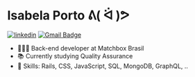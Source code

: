 # Isabela Porto ᕕ( ᐛ )ᕗ
[![linkedin](https://img.shields.io/badge/-isabelamporto-blue?style=flat-square&logo=Linkedin&logoColor=white)](https://www.linkedin.com/in/isabelamporto/)
[![Gmail Badge](https://img.shields.io/badge/-Gmail-c14438?style=flat-square&logo=Gmail&logoColor=white&link=mailto:isamukotakoporto@gmail.com)](mailto:isamukotakoporto@gmail.com)

 -  👩🏻‍💻 Back-end developer at Matchbox Brasil
 - 📚 Currently studying Quality Assurance
 - 🧩 Skills: Rails, CSS, JavaScript, SQL, MongoDB, GraphQL, ..

<!--**isaporto/isaporto** is a ✨ _special_ ✨ repository because its `README.md` (this file) appears on your GitHub profile.-->

